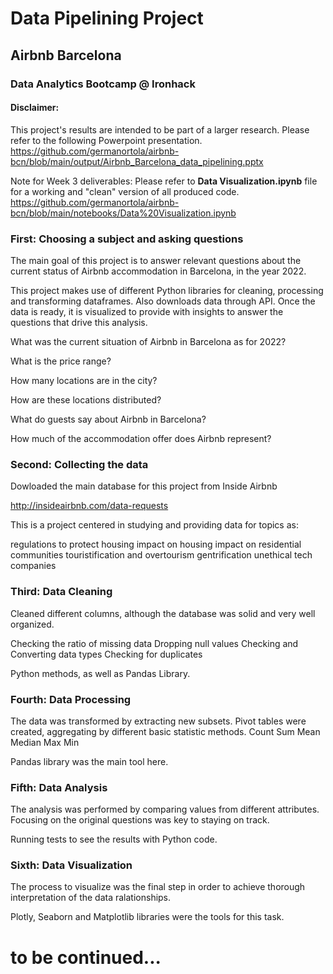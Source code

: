 # Data Pipelining Project

## Airbnb Barcelona

### Data Analytics Bootcamp @ Ironhack

#### Disclaimer:

This project's results are intended to be part of a larger research.
Please refer to the following Powerpoint presentation.
https://github.com/germanortola/airbnb-bcn/blob/main/output/Airbnb_Barcelona_data_pipelining.pptx


Note for Week 3 deliverables: Please refer to **Data Visualization.ipynb** file for a working and "clean" version of all produced code.
https://github.com/germanortola/airbnb-bcn/blob/main/notebooks/Data%20Visualization.ipynb

### First: Choosing a subject and asking questions

The main goal of this project is to answer relevant questions about the current status of Airbnb accommodation in Barcelona, in the year 2022.

This project makes use of different Python libraries for cleaning, processing and transforming dataframes.
Also downloads data through API.
Once the data is ready, it is visualized to provide with insights to answer the questions that drive this analysis.

What was the current situation of Airbnb in Barcelona as for 2022?


What is the price range?

How many locations are in the city?

How are these locations distributed?

What do guests say about Airbnb in Barcelona?

How much of the accommodation offer does Airbnb represent?




### Second: Collecting the data
Dowloaded the main database for this project from Inside Airbnb

http://insideairbnb.com/data-requests

This is a project centered in studying and providing data for topics as:

regulations to protect housing
impact on housing
impact on residential communities
touristification and overtourism
gentrification
unethical tech companies


### Third: Data Cleaning

Cleaned different columns, although the database was solid and very well organized.

Checking the ratio of missing data
Dropping null values
Checking and Converting data types
Checking for duplicates

Python methods, as well as Pandas Library.

### Fourth: Data Processing

The data was transformed by extracting new subsets.
Pivot tables were created, aggregating by different basic statistic methods.
Count
Sum
Mean
Median
Max
Min

Pandas library was the main tool here.


### Fifth: Data Analysis

The analysis was performed by comparing values from different attributes.
Focusing on the original questions was key to staying on track.

Running tests to see the results with Python code.


### Sixth: Data Visualization

The process to visualize was the final step in order to achieve thorough interpretation of the data ralationships.

Plotly, Seaborn and Matplotlib libraries were the tools for this task.


# to be continued...